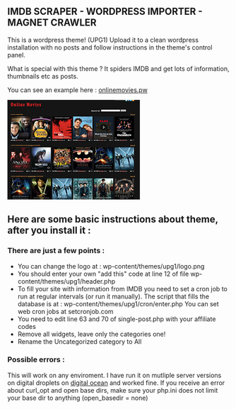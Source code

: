 ## IMDB SCRAPER - WORDPRESS IMPORTER - MAGNET CRAWLER
This is a wordpress theme! (UPG1)
Upload it to a clean wordpress installation with no posts and follow instructions in the theme's control panel.

What is special with this theme ?
It spiders IMDB and get lots of information, thumbnails etc as posts. 

You can see an example here : [onlinemovies.pw](http://onlinemovies.pw)

![](/screenshot.png)

## Here are some basic instructions about theme, after you install it :


### There are just a few points :

- You can change the logo at : wp-content/themes/upg1/logo.png
- You should enter your own "add this" code at line 12 of file wp-content/themes/upg1/header.php
- To fill your site with information from IMDB you need to set a cron job to run at regular intervals (or run it manually). The script that fills the database is at : wp-content/themes/upg1/cron/enter.php You can set web cron jobs at setcronjob.com
- You need to edit line 63 and 70 of single-post.php with your affiliate codes
- Remove all widgets, leave only the categories one!
- Rename the Uncategorized category to All


### Possible errors :

This will work on any enviroment. I have run it on mutliple server versions on digital droplets on [digital ocean](https://www.digitalocean.com/?refcode=6e83df0e17c6) and worked fine.
If you receive an error about curl_opt and open base dirs, make sure your php.ini does not limit your base dir to anything (open_basedir = none)




